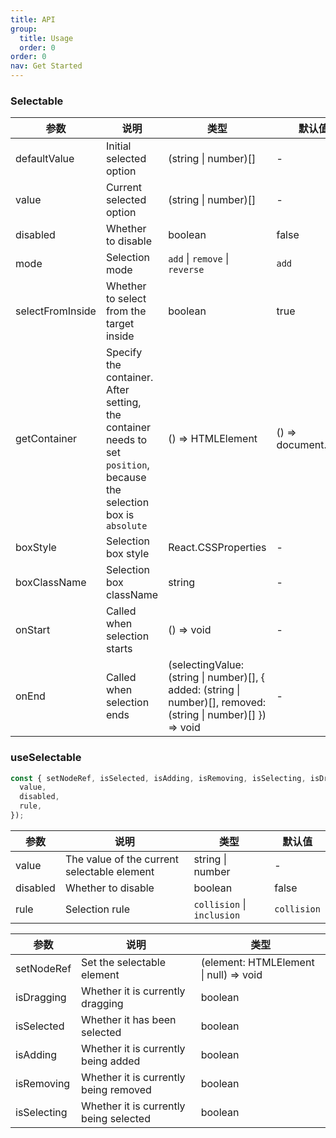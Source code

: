 ```yaml
---
title: API
group:
  title: Usage
  order: 0
order: 0
nav: Get Started
---
```


### Selectable

| 参数             | 说明                                                                                                                 | 类型                                                                                                           | 默认值              |
| ---------------- | -------------------------------------------------------------------------------------------------------------------- | -------------------------------------------------------------------------------------------------------------- | ------------------- |
| defaultValue     | Initial selected option                                                                                              | (string \| number)[]                                                                                           | -                   |
| value            | Current selected option                                                                                              | (string \| number)[]                                                                                           | -                   |
| disabled         | Whether to disable                                                                                                   | boolean                                                                                                        | false               |
| mode             | Selection mode                                                                                                       | `add` \| `remove` \| `reverse`                                                                                 | `add`               |
| selectFromInside | Whether to select from the target inside                                                                             | boolean                                                                                                        | true                |
| getContainer     | Specify the container. After setting, the container needs to set `position`, because the selection box is `absolute` | () => HTMLElement                                                                                              | () => document.body |
| boxStyle         | Selection box style                                                                                                  | React.CSSProperties                                                                                            | -                   |
| boxClassName     | Selection box className                                                                                              | string                                                                                                         | -                   |
| onStart          | Called when selection starts                                                                                         | () => void                                                                                                     | -                   |
| onEnd            | Called when selection ends                                                                                           | (selectingValue: (string \| number)[], { added: (string \| number)[], removed: (string \| number)[] }) => void | -                   |

### useSelectable

```typescript
const { setNodeRef, isSelected, isAdding, isRemoving, isSelecting, isDragging } = useSelectable({
  value,
  disabled,
  rule,
});
```

| 参数     | 说明                                        | 类型                       | 默认值      |
| -------- | ------------------------------------------- | -------------------------- | ----------- |
| value    | The value of the current selectable element | string \| number           | -           |
| disabled | Whether to disable                          | boolean                    | false       |
| rule     | Selection rule                              | `collision` \| `inclusion` | `collision` |

| 参数        | 说明                                   | 类型                                   |
| ----------- | -------------------------------------- | -------------------------------------- |
| setNodeRef  | Set the selectable element             | (element: HTMLElement \| null) => void |
| isDragging  | Whether it is currently dragging       | boolean                                |
| isSelected  | Whether it has been selected           | boolean                                |
| isAdding    | Whether it is currently being added    | boolean                                |
| isRemoving  | Whether it is currently being removed  | boolean                                |
| isSelecting | Whether it is currently being selected | boolean                                |
